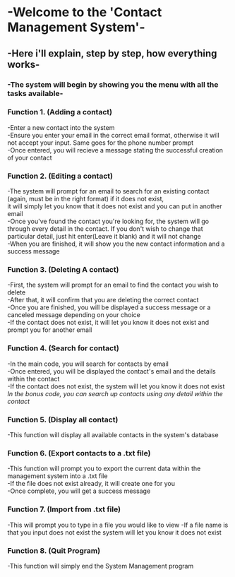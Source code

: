 # -Welcome to the 'Contact Management System'- 
## -Here i'll explain, step by step, how everything works-
### -The system will begin by showing you the menu with all the tasks available-

### Function 1. (Adding a contact)   
-Enter a new contact into the system     
-Ensure you enter your email in the correct email format, otherwise it will not accept your input. Same goes for the phone number prompt  
-Once entered, you will recieve a message stating the successful creation of your contact  
### Function 2. (Editing a contact)  
-The system will prompt for an email to search for an existing contact (again, must be in the right format) if it does not exist,  
it will simply let you know that it does not exist and you can put in another email  
-Once you've found the contact you're looking for, the system will go through every detail in the contact. If you don't wish to change that  
particular detail, just hit enter(Leave it blank) and it will not change  
-When you are finished, it will show you the new contact information and a success message  
### Function 3. (Deleting A contact)   
-First, the system will prompt for an email to find the contact you wish to delete    
-After that, it will confirm that you are deleting the correct contact  
-Once you are finished, you will be displayed a success message or a canceled message depending on your choice  
-If the contact does not exist, it will let you know it does not exist and prompt you for another email  
### Function 4. (Search for contact)
-In the main code, you will search for contacts by email  
-Once entered, you will be displayed the contact's email and the details within the contact  
-If the contact does not exist, the system will let you know it does not exist  
*In the bonus code, you can search up contacts using any detail within the contact*  
### Function 5. (Display all contact)
-This function will display all available contacts in the system's database
### Function 6. (Export contacts to a .txt file)  
-This function will prompt you to export the current data within the management system into a .txt file  
-If the file does not exist already, it will create one for you  
-Once complete, you will get a success message  
### Function 7. (Import from .txt file)
-This will prompt you to type in a file you would like to view
-If a file name is that you input does not exist the system will let you know it does not exist  
### Function 8. (Quit Program)  
-This function will simply end the System Management program







